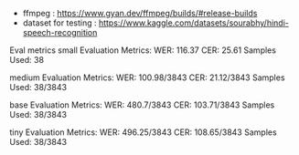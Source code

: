 - ffmpeg : https://www.gyan.dev/ffmpeg/builds/#release-builds
- dataset for testing : https://www.kaggle.com/datasets/sourabhy/hindi-speech-recognition



Eval metrics
small
Evaluation Metrics:
WER: 116.37
CER: 25.61
Samples Used: 38


medium
Evaluation Metrics:
WER: 100.98/3843
CER: 21.12/3843
Samples Used: 38/3843

base
Evaluation Metrics:
WER: 480.7/3843
CER: 103.71/3843
Samples Used: 38/3843

tiny
Evaluation Metrics:
WER: 496.25/3843
CER: 108.65/3843
Samples Used: 38/3843
